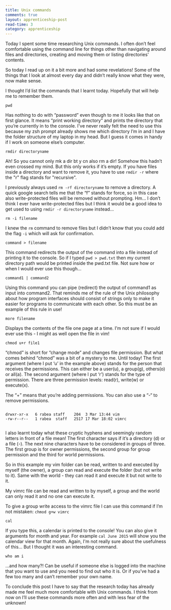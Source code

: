 ```yaml
---
title: Unix commands
comments: true
layout: apprenticeship-post
read-time: 3
category: apprenticeship
---
```


Today I spent some time researching Unix commands. I often don’t feel comfortable using the command line for things other than navigating around files and directories, creating and moving them or listing directories' contents.

<!--break-->

So today I read up on it a bit more and had some revelations! Some of the things that I look at almost every day and didn’t really know what they were, now make sense.

I thought I’d list the commands that I learnt today. Hopefully that will help me to remember them.

`pwd`

Has nothing to do with “password” even though to me it looks like that on first glance. It means “print working directory” and prints the directory that you’re currently in to the console. I've never really felt the need to use this because my zsh prompt already shows me which directory I’m in and I have the folder structure of my laptop in my head. But I guess it comes in handy if I work on someone else’s computer.

`rmdir directoryname`

Ah! So you cannot only mk a dir bt y cn also rm a dir! Somehow this hadn’t even crossed my mind. But this only works if it’s empty. If you have files inside a directory and want to remove it, you have to use `rmdir -r` where the "r" flag stands for "recursive".

I previously always used `rm -rf directoryname` to remove a directory. A quick google search tells me that the “f” stands for force, so in this case also write-protected files will be removed without prompting. Hm… I don’t think I ever have write-protected files but I think it would be a good idea to get used to using `rmdir -r directoryname` instead...

`rm -i filename`

I knew the `rm` command to remove files but I didn’t know that you could add the flag `-i` which will ask for confirmation.

`command > filename`

This command redirects the output of the command into a file instead of printing it to the console. So if I typed `pwd > pwd.txt` then my current directory path would be printed inside the pwd.txt file. Not sure how or when I would ever use this though...

`command1 | command2`

Using this command you can pipe (redirect) the output of command1 as input into command2. That reminds me of the rule of the Unix philosophy about how program interfaces should consist of strings only to make it easier for programs to communicate with each other. So this must be an example of this rule in use!

`more filename`

Displays the contents of the file one page at a time. I’m not sure if I would ever use this - I might as well open the file in vim!

`chmod u+r file1`

“chmod” is short for “change mode” and changes file permission. But what comes behind “chmod” was a bit of a mystery to me. Until today! The first argument (where I put ‘u’ in the example above) stands for the person that receives the permissions. This can either be a user(u), a group(g), others(o) or all(a).  The second argument (where I put ‘r’) stands for the type of permission. There are three permission levels: read(r), write(w) or execute(x).

The “+” means that you’re adding permissions. You can also use a “-“ to remove permissions.

<pre><code class="language-ruby">
drwxr-xr-x   6 rabea staff    204  3 Mar 13:44 vim
-rw-r--r--   1 rabea  staff   2517 17 Mar 18:02 vimrc

</code></pre>


I also learnt today what these cryptic hyphens and seemingly random letters in front of a file mean! The first character says if it’s a directory (d) or a file (-). The next nine characters have to be considered in groups of three. The first group is for owner permissions, the second group for group permission and the third for world permissions. 

So in this example my vim folder can be read, written to and executed by myself (the owner), a group can read and execute the folder (but not write to it). Same with the world - they can read it and execute it but not write to it.

My vimrc file can be read and written to by myself, a group and the world can only read it and no one can execute it.

To give a group write access to the vimrc file I can use this command if I’m not mistaken: `chmod g+w vimrc`

`cal`

If you type this, a calendar is printed to the console! You can also give it arguments for month and year. For example `cal June 2015` will show you the calendar view for that month. Again, I'm not really sure about the usefulness of this... But I thought it was an interesting command.

`who am i`

…and how many?! Can be useful if someone else is logged into the machine that you want to use and you need to find out who it is. Or if you’ve had a few too many and can’t remember your own name.

To conclude this post I have to say that the research today has already made me feel much more comfortable with Unix commands. I think from now on I’ll use these commands more often and with less fear of the unknown!